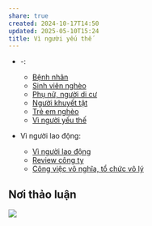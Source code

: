 ```yaml
---
share: true
created: 2024-10-17T14:50
updated: 2025-05-10T15:24
title: Vì người yếu thế
---
```

- \-: 
    - [Bệnh nhân](./B%E1%BB%87nh%20nh%C3%A2n.md)
    - [Sinh viên nghèo](./Sinh%20vi%C3%AAn%20ngh%C3%A8o.md)
    - [Phụ nữ, người di cư](./Ph%E1%BB%A5%20n%E1%BB%AF,%20ng%C6%B0%E1%BB%9Di%20di%20c%C6%B0.md)
    - [Người khuyết tật](./Ng%C6%B0%E1%BB%9Di%20khuy%E1%BA%BFt%20t%E1%BA%ADt.md)
    - [Trẻ em nghèo](./Tr%E1%BA%BB%20em%20ngh%C3%A8o.md)
    - [Vì người yếu thế](index.md)

- Vì người lao động: 
    - [Vì người lao động](./V%C3%AC%20ng%C6%B0%E1%BB%9Di%20lao%20%C4%91%E1%BB%99ng/index.md)
    - [Review công ty](./V%C3%AC%20ng%C6%B0%E1%BB%9Di%20lao%20%C4%91%E1%BB%99ng/Review%20c%C3%B4ng%20ty.md)
    - [Công việc vô nghĩa, tổ chức vô lý](./V%C3%AC%20ng%C6%B0%E1%BB%9Di%20lao%20%C4%91%E1%BB%99ng/C%C3%B4ng%20vi%E1%BB%87c%20v%C3%B4%20ngh%C4%A9a,%20t%E1%BB%95%20ch%E1%BB%A9c%20v%C3%B4%20l%C3%BD.md)



## Nơi thảo luận
![](https://i.imgur.com/IQ3jN7M.png)